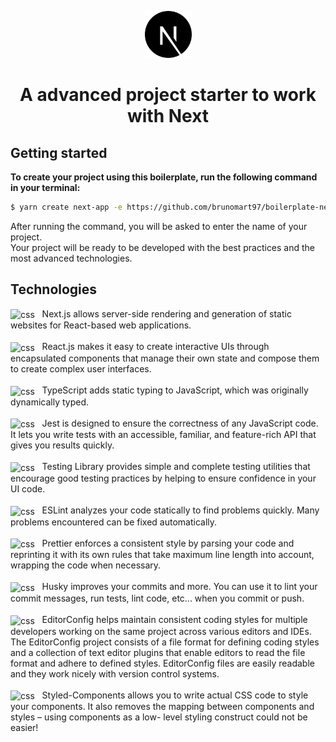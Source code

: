 <p align="center">
  <a href="https://github.com/brunomart97">
    <img alt="Advanced Next" src="https://github.com/brunomart97/boilerplate-next/blob/master/public/img/logo.svg" width="75" />
  </a>
</p>
<h1 align="center">
  A advanced project starter to work with Next
</h1>

## Getting started

**To create your project using this boilerplate, run the following command in your terminal:**

```bash
$ yarn create next-app -e https://github.com/brunomart97/boilerplate-next
```

After running the command, you will be asked to enter the name of your project.<br/>
Your project will be ready to be developed with the best practices and the most advanced technologies.

## Technologies

<div style="display: inline_block">
  <img align="center" alt="css" height="40" width="65" src="https://upload.wikimedia.org/wikipedia/commons/thumb/8/8e/Nextjs-logo.svg/207px-Nextjs-logo.svg.png" />
  &nbsp; Next.js allows server-side rendering and generation of static websites for React-based web applications.
</div>
<br>

<div style="display: inline_block">
  <img align="center" alt="css" height="40" width="40" src="https://cdn.jsdelivr.net/gh/devicons/devicon/icons/react/react-original.svg" />
  &nbsp; React.js makes it easy to create interactive UIs through encapsulated components that manage their own state and compose them to create complex user interfaces.
</div>
<br>

<div style="display: inline_block">
  <img align="center" alt="css" height="40" width="40" src="https://cdn.jsdelivr.net/gh/devicons/devicon/icons/typescript/typescript-original.svg" />
  &nbsp; TypeScript adds static typing to JavaScript, which was originally dynamically typed.
</div>
<br>

<div style="display: inline_block">
  <img align="center" alt="css" height="40" width="40" src="https://cdn.jsdelivr.net/gh/devicons/devicon/icons/jest/jest-plain.svg" />
  &nbsp; Jest is designed to ensure the correctness of any JavaScript code. It lets you write tests with an accessible, familiar, and feature-rich API that gives you results       quickly.
</div>
<br>

<div style="display: inline_block">
  <img align="center" alt="css" height="40" width="40" src="https://testing-library.com/img/octopus-64x64.png" />
  &nbsp; Testing Library provides simple and complete testing utilities that encourage good testing practices by helping to ensure confidence in your UI code.
</div>
<br>

<div style="display: inline_block">
  <img align="center" alt="css" height="40" width="40" src="https://d33wubrfki0l68.cloudfront.net/204482ca413433c80cd14fe369e2181dd97a2a40/092e2/assets/img/logo.svg" />
  &nbsp; ESLint analyzes your code statically to find problems quickly. Many problems encountered can be fixed automatically.
</div>
<br>

<div style="display: inline_block">
  <img align="center" alt="css" height="40" width="40" src="https://prettier.io/icon.png" />
  &nbsp; Prettier enforces a consistent style by parsing your code and reprinting it with its own rules that take maximum line length into account, wrapping the code when necessary.
</div>
<br>

<div style="display: inline_block">
  <img align="center" alt="css" height="40" width="40" src="https://cdn-icons-png.flaticon.com/512/102/102735.png" />
  &nbsp; Husky improves your commits and more. You can use it to lint your commit messages, run tests, lint code, etc... when you commit or push.
</div>
<br>

<div style="display: inline_block">
  <img align="center" alt="css" height="40" width="40" src="https://editorconfig.org/logo.png" />
  &nbsp; EditorConfig helps maintain consistent coding styles for multiple developers working on the same project across various editors and IDEs. The EditorConfig project         consists of a file format for defining coding styles and a collection of text editor plugins that enable editors to read the file format and adhere to defined styles.            EditorConfig files are easily readable and they work nicely with version control systems.
</div>
<br>

<div style="display: inline_block">
  <img align="center" alt="css" height="40" width="40" src="https://raw.githubusercontent.com/styled-components/brand/master/styled-components.png" />
  &nbsp; Styled-Components allows you to write actual CSS code to style your components. It also removes the mapping between components and styles – using components as a low-     level styling construct could not be easier!
</div>
<br>
